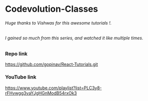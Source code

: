 # Codevolution-Classes

###### Huge thanks to Vishwas for this awesome tutorials !.

###### I gained so much from this series, and watched it like multiple times. 

### Repo link
https://github.com/gopinav/React-Tutorials.git 

### YouTube link 
https://www.youtube.com/playlist?list=PLC3y8-rFHvwgg3vaYJgHGnModB54rxOk3
